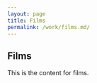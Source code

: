 ```yaml
---
layout: page
title: Films
permalink: /work/films.md/
---
```


## Films

This is the content for films.
